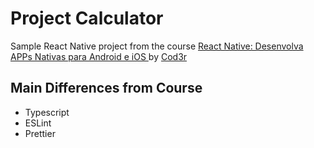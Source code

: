 # Project Calculator

Sample React Native project from the course [React Native: Desenvolva APPs Nativas para Android e iOS
](https://www.udemy.com/course/curso-react-native) by [Cod3r](https://www.cod3r.com.br/)

## Main Differences from Course

-   Typescript
-   ESLint
-   Prettier
